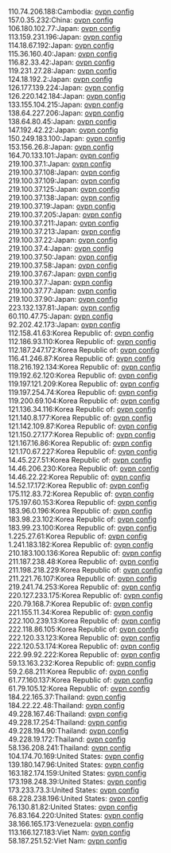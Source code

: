 110.74.206.188:Cambodia: [ovpn config](vpn/110_74_206_188.ovpn)  
157.0.35.232:China: [ovpn config](vpn/157_0_35_232.ovpn)  
106.180.102.77:Japan: [ovpn config](vpn/106_180_102_77.ovpn)  
113.159.231.196:Japan: [ovpn config](vpn/113_159_231_196.ovpn)  
114.18.67.192:Japan: [ovpn config](vpn/114_18_67_192.ovpn)  
115.36.160.40:Japan: [ovpn config](vpn/115_36_160_40.ovpn)  
116.82.33.42:Japan: [ovpn config](vpn/116_82_33_42.ovpn)  
119.231.27.28:Japan: [ovpn config](vpn/119_231_27_28.ovpn)  
124.18.192.2:Japan: [ovpn config](vpn/124_18_192_2.ovpn)  
126.177.139.224:Japan: [ovpn config](vpn/126_177_139_224.ovpn)  
126.220.142.184:Japan: [ovpn config](vpn/126_220_142_184.ovpn)  
133.155.104.215:Japan: [ovpn config](vpn/133_155_104_215.ovpn)  
138.64.227.206:Japan: [ovpn config](vpn/138_64_227_206.ovpn)  
138.64.80.45:Japan: [ovpn config](vpn/138_64_80_45.ovpn)  
147.192.42.22:Japan: [ovpn config](vpn/147_192_42_22.ovpn)  
150.249.183.100:Japan: [ovpn config](vpn/150_249_183_100.ovpn)  
153.156.26.8:Japan: [ovpn config](vpn/153_156_26_8.ovpn)  
164.70.133.101:Japan: [ovpn config](vpn/164_70_133_101.ovpn)  
219.100.37.1:Japan: [ovpn config](vpn/219_100_37_1.ovpn)  
219.100.37.108:Japan: [ovpn config](vpn/219_100_37_108.ovpn)  
219.100.37.109:Japan: [ovpn config](vpn/219_100_37_109.ovpn)  
219.100.37.125:Japan: [ovpn config](vpn/219_100_37_125.ovpn)  
219.100.37.138:Japan: [ovpn config](vpn/219_100_37_138.ovpn)  
219.100.37.19:Japan: [ovpn config](vpn/219_100_37_19.ovpn)  
219.100.37.205:Japan: [ovpn config](vpn/219_100_37_205.ovpn)  
219.100.37.211:Japan: [ovpn config](vpn/219_100_37_211.ovpn)  
219.100.37.213:Japan: [ovpn config](vpn/219_100_37_213.ovpn)  
219.100.37.22:Japan: [ovpn config](vpn/219_100_37_22.ovpn)  
219.100.37.4:Japan: [ovpn config](vpn/219_100_37_4.ovpn)  
219.100.37.50:Japan: [ovpn config](vpn/219_100_37_50.ovpn)  
219.100.37.58:Japan: [ovpn config](vpn/219_100_37_58.ovpn)  
219.100.37.67:Japan: [ovpn config](vpn/219_100_37_67.ovpn)  
219.100.37.7:Japan: [ovpn config](vpn/219_100_37_7.ovpn)  
219.100.37.77:Japan: [ovpn config](vpn/219_100_37_77.ovpn)  
219.100.37.90:Japan: [ovpn config](vpn/219_100_37_90.ovpn)  
223.132.137.81:Japan: [ovpn config](vpn/223_132_137_81.ovpn)  
60.110.47.75:Japan: [ovpn config](vpn/60_110_47_75.ovpn)  
92.202.42.173:Japan: [ovpn config](vpn/92_202_42_173.ovpn)  
112.158.41.63:Korea Republic of: [ovpn config](vpn/112_158_41_63.ovpn)  
112.186.93.110:Korea Republic of: [ovpn config](vpn/112_186_93_110.ovpn)  
112.187.247.172:Korea Republic of: [ovpn config](vpn/112_187_247_172.ovpn)  
116.41.246.87:Korea Republic of: [ovpn config](vpn/116_41_246_87.ovpn)  
118.216.192.134:Korea Republic of: [ovpn config](vpn/118_216_192_134.ovpn)  
119.192.62.120:Korea Republic of: [ovpn config](vpn/119_192_62_120.ovpn)  
119.197.121.209:Korea Republic of: [ovpn config](vpn/119_197_121_209.ovpn)  
119.197.254.74:Korea Republic of: [ovpn config](vpn/119_197_254_74.ovpn)  
119.200.69.104:Korea Republic of: [ovpn config](vpn/119_200_69_104.ovpn)  
121.136.34.116:Korea Republic of: [ovpn config](vpn/121_136_34_116.ovpn)  
121.140.8.177:Korea Republic of: [ovpn config](vpn/121_140_8_177.ovpn)  
121.142.109.87:Korea Republic of: [ovpn config](vpn/121_142_109_87.ovpn)  
121.150.27.177:Korea Republic of: [ovpn config](vpn/121_150_27_177.ovpn)  
121.167.16.86:Korea Republic of: [ovpn config](vpn/121_167_16_86.ovpn)  
121.170.67.227:Korea Republic of: [ovpn config](vpn/121_170_67_227.ovpn)  
14.45.227.51:Korea Republic of: [ovpn config](vpn/14_45_227_51.ovpn)  
14.46.206.230:Korea Republic of: [ovpn config](vpn/14_46_206_230.ovpn)  
14.46.22.22:Korea Republic of: [ovpn config](vpn/14_46_22_22.ovpn)  
14.52.17.172:Korea Republic of: [ovpn config](vpn/14_52_17_172.ovpn)  
175.112.83.72:Korea Republic of: [ovpn config](vpn/175_112_83_72.ovpn)  
175.197.60.153:Korea Republic of: [ovpn config](vpn/175_197_60_153.ovpn)  
183.96.0.196:Korea Republic of: [ovpn config](vpn/183_96_0_196.ovpn)  
183.98.23.102:Korea Republic of: [ovpn config](vpn/183_98_23_102.ovpn)  
183.99.23.100:Korea Republic of: [ovpn config](vpn/183_99_23_100.ovpn)  
1.225.27.61:Korea Republic of: [ovpn config](vpn/1_225_27_61.ovpn)  
1.241.183.182:Korea Republic of: [ovpn config](vpn/1_241_183_182.ovpn)  
210.183.100.136:Korea Republic of: [ovpn config](vpn/210_183_100_136.ovpn)  
211.187.238.48:Korea Republic of: [ovpn config](vpn/211_187_238_48.ovpn)  
211.198.218.229:Korea Republic of: [ovpn config](vpn/211_198_218_229.ovpn)  
211.221.76.107:Korea Republic of: [ovpn config](vpn/211_221_76_107.ovpn)  
219.241.74.253:Korea Republic of: [ovpn config](vpn/219_241_74_253.ovpn)  
220.127.233.175:Korea Republic of: [ovpn config](vpn/220_127_233_175.ovpn)  
220.79.168.7:Korea Republic of: [ovpn config](vpn/220_79_168_7.ovpn)  
221.155.11.34:Korea Republic of: [ovpn config](vpn/221_155_11_34.ovpn)  
222.100.239.13:Korea Republic of: [ovpn config](vpn/222_100_239_13.ovpn)  
222.118.86.105:Korea Republic of: [ovpn config](vpn/222_118_86_105.ovpn)  
222.120.33.123:Korea Republic of: [ovpn config](vpn/222_120_33_123.ovpn)  
222.120.53.174:Korea Republic of: [ovpn config](vpn/222_120_53_174.ovpn)  
222.99.92.222:Korea Republic of: [ovpn config](vpn/222_99_92_222.ovpn)  
59.13.163.232:Korea Republic of: [ovpn config](vpn/59_13_163_232.ovpn)  
59.2.68.211:Korea Republic of: [ovpn config](vpn/59_2_68_211.ovpn)  
61.77.160.137:Korea Republic of: [ovpn config](vpn/61_77_160_137.ovpn)  
61.79.105.12:Korea Republic of: [ovpn config](vpn/61_79_105_12.ovpn)  
184.22.165.37:Thailand: [ovpn config](vpn/184_22_165_37.ovpn)  
184.22.22.48:Thailand: [ovpn config](vpn/184_22_22_48.ovpn)  
49.228.167.46:Thailand: [ovpn config](vpn/49_228_167_46.ovpn)  
49.228.17.254:Thailand: [ovpn config](vpn/49_228_17_254.ovpn)  
49.228.194.90:Thailand: [ovpn config](vpn/49_228_194_90.ovpn)  
49.228.19.172:Thailand: [ovpn config](vpn/49_228_19_172.ovpn)  
58.136.208.241:Thailand: [ovpn config](vpn/58_136_208_241.ovpn)  
104.174.70.169:United States: [ovpn config](vpn/104_174_70_169.ovpn)  
139.180.147.96:United States: [ovpn config](vpn/139_180_147_96.ovpn)  
163.182.174.159:United States: [ovpn config](vpn/163_182_174_159.ovpn)  
173.198.248.39:United States: [ovpn config](vpn/173_198_248_39.ovpn)  
173.233.73.3:United States: [ovpn config](vpn/173_233_73_3.ovpn)  
68.228.238.196:United States: [ovpn config](vpn/68_228_238_196.ovpn)  
76.130.81.82:United States: [ovpn config](vpn/76_130_81_82.ovpn)  
76.83.164.220:United States: [ovpn config](vpn/76_83_164_220.ovpn)  
38.166.165.173:Venezuela: [ovpn config](vpn/38_166_165_173.ovpn)  
113.166.127.183:Viet Nam: [ovpn config](vpn/113_166_127_183.ovpn)  
58.187.251.52:Viet Nam: [ovpn config](vpn/58_187_251_52.ovpn)  
